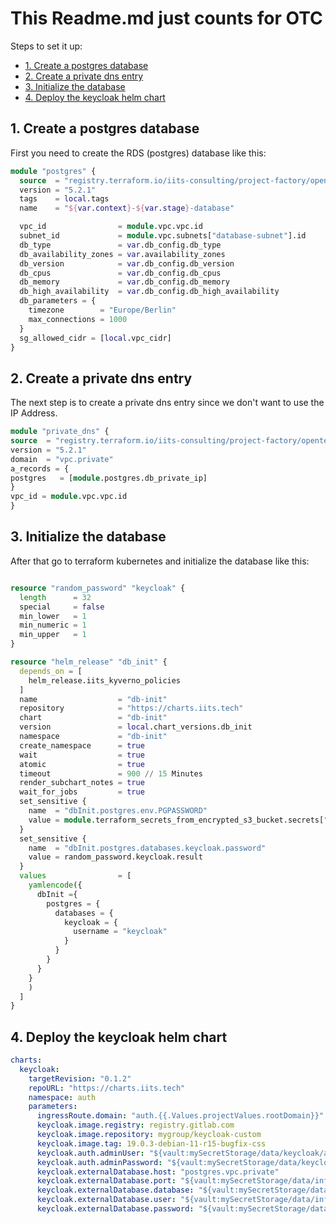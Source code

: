 # This Readme.md just counts for OTC


Steps to set it up:

  * [1. Create a postgres database](#1-create-a-postgres-database)
  * [2. Create a private dns entry](#2-create-a-private-dns-entry)
  * [3. Initialize the database](#3-initialize-the-database)
  * [4. Deploy the keycloak helm chart](#4-deploy-the-keycloak-helm-chart)

## 1. Create a postgres database

First you need to create the RDS (postgres) database like this:

```terraform
module "postgres" {
  source  = "registry.terraform.io/iits-consulting/project-factory/opentelekomcloud//modules/rds"
  version = "5.2.1"
  tags    = local.tags
  name    = "${var.context}-${var.stage}-database"

  vpc_id                = module.vpc.vpc.id
  subnet_id             = module.vpc.subnets["database-subnet"].id
  db_type               = var.db_config.db_type
  db_availability_zones = var.availability_zones
  db_version            = var.db_config.db_version
  db_cpus               = var.db_config.db_cpus
  db_memory             = var.db_config.db_memory
  db_high_availability  = var.db_config.db_high_availability
  db_parameters = {
    timezone        = "Europe/Berlin"
    max_connections = 1000
  }
  sg_allowed_cidr = [local.vpc_cidr]
}

```

## 2. Create a private dns entry

The next step is to create a private dns entry since we don't want to use the IP Address.

```terraform
module "private_dns" {
source  = "registry.terraform.io/iits-consulting/project-factory/opentelekomcloud//modules/private_dns"
version = "5.2.1"
domain  = "vpc.private"
a_records = {
postgres   = [module.postgres.db_private_ip]
}
vpc_id = module.vpc.vpc.id
}
```

## 3. Initialize the database

After that go to terraform kubernetes and initialize the database like this:

```terraform

resource "random_password" "keycloak" {
  length      = 32
  special     = false
  min_lower   = 1
  min_numeric = 1
  min_upper   = 1
}

resource "helm_release" "db_init" {
  depends_on = [
    helm_release.iits_kyverno_policies
  ]
  name                  = "db-init"
  repository            = "https://charts.iits.tech"
  chart                 = "db-init"
  version               = local.chart_versions.db_init
  namespace             = "db-init"
  create_namespace      = true
  wait                  = true
  atomic                = true
  timeout               = 900 // 15 Minutes
  render_subchart_notes = true
  wait_for_jobs         = true
  set_sensitive {
    name  = "dbInit.postgres.env.PGPASSWORD"
    value = module.terraform_secrets_from_encrypted_s3_bucket.secrets["db_root_password"]
  }
  set_sensitive {
    name  = "dbInit.postgres.databases.keycloak.password"
    value = random_password.keycloak.result
  }
  values                = [
    yamlencode({
      dbInit ={
        postgres = {
          databases = {
            keycloak = {
              username = "keycloak"
            }
          }
        }
      }
    }
    )
  ]
}
```

## 4. Deploy the keycloak helm chart

```yaml
charts:
  keycloak:
    targetRevision: "0.1.2"
    repoURL: "https://charts.iits.tech"
    namespace: auth
    parameters:
      ingressRoute.domain: "auth.{{.Values.projectValues.rootDomain}}"
      keycloak.image.registry: registry.gitlab.com
      keycloak.image.repository: mygroup/keycloak-custom
      keycloak.image.tag: 19.0.3-debian-11-r15-bugfix-css
      keycloak.auth.adminUser: "${vault:mySecretStorage/data/keycloak/admin_credentials#username}"
      keycloak.auth.adminPassword: "${vault:mySecretStorage/data/keycloak/admin_credentials#password}"
      keycloak.externalDatabase.host: "postgres.vpc.private"
      keycloak.externalDatabase.port: "${vault:mySecretStorage/data/infra/postgres#postgres_port}"
      keycloak.externalDatabase.database: "${vault:mySecretStorage/data/infra/postgres#postgres_keycloak_username}"
      keycloak.externalDatabase.user: "${vault:mySecretStorage/data/infra/postgres#postgres_keycloak_username}"
      keycloak.externalDatabase.password: "${vault:mySecretStorage/data/infra/postgres#postgres_keycloak_password}"

```